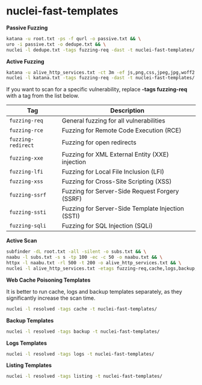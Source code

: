 # nuclei-fast-templates

**Passive Fuzzing**
```bash
katana -u root.txt -ps -f qurl -o passive.txt && \
uro -i passive.txt -o dedupe.txt && \
nuclei -l dedupe.txt -tags fuzzing-req -dast -t nuclei-fast-templates/ -fuzz-param-frequency 10000
```
**Active Fuzzing**
```bash
katana -u alive_http_services.txt -ct 3m -ef js,png,css,jpeg,jpg,woff2 -c 50 -p 50 -rl 300 -d 5 -iqp -o katana.txt && \
nuclei -l katana.txt -tags fuzzing-req -dast -t nuclei-fast-templates/ -fuzz-param-frequency 10000
```

If you want to scan for a specific vulnerability, replace **-tags fuzzing-req** with a tag from the list below.

| Tag               | Description                                      |
|------------------|------------------------------------------------|
| `fuzzing-req`   | General fuzzing for all vulnerabilities         |
| `fuzzing-rce`   | Fuzzing for Remote Code Execution (RCE)         |
| `fuzzing-redirect` | Fuzzing for open redirects                    |
| `fuzzing-xxe`   | Fuzzing for XML External Entity (XXE) injection |
| `fuzzing-lfi`   | Fuzzing for Local File Inclusion (LFI)          |
| `fuzzing-xss`   | Fuzzing for Cross-Site Scripting (XSS)          |
| `fuzzing-ssrf`  | Fuzzing for Server-Side Request Forgery (SSRF)  |
| `fuzzing-ssti`  | Fuzzing for Server-Side Template Injection (SSTI) |
| `fuzzing-sqli`  | Fuzzing for SQL Injection (SQLi)                |

**Active Scan**
```bash
subfinder -dL root.txt -all -silent -o subs.txt && \
naabu -l subs.txt -s s -tp 100 -ec -c 50 -o naabu.txt && \
httpx -l naabu.txt -rl 500 -t 200 -o alive_http_services.txt && \
nuclei -l alive_http_services.txt -etags fuzzing-req,cache,logs,backup,listing -t nuclei-fast-templates/ -rl 1000 -c 100
```

**Web Cache Poisoning Templates**

It is better to run cache, logs and backup templates separately, as they significantly increase the scan time.
```bash
nuclei -l resolved -tags cache -t nuclei-fast-templates/
```

**Backup Templates**
```bash
nuclei -l resolved -tags backup -t nuclei-fast-templates/
```

**Logs Templates**
```bash
nuclei -l resolved -tags logs -t nuclei-fast-templates/
```

**Listing Templates**
```bash
nuclei -l resolved -tags listing -t nuclei-fast-templates/
```

